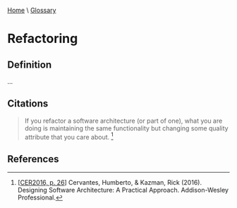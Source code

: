 [Home](../../index.html) \ [Glossary](glossary.html)

# Refactoring

## Definition

...  

## Citations

> If you refactor a software architecture (or part of one), what you are doing is maintaining the same functionality but changing some quality attribute that you care about. [^1]

## References

[^1]: [[CER2016, p. 26](../references/books/Designing-Software-Architecture-a-Practical-Approach.html)] Cervantes, Humberto, & Kazman, Rick (2016). Designing Software Architecture: A Practical Approach. Addison-Wesley Professional.
